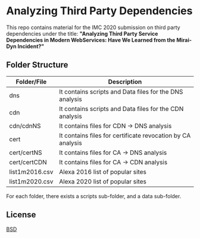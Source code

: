 # Analyzing Third Party Dependencies

This repo contains material for the IMC 2020 submission on third party dependencies under the title: 
    **"Analyzing Third Party Service Dependencies in Modern WebServices: Have We Learned from the Mirai-Dyn Incident?"**

## Folder Structure


| Folder/File | Description |
| ------ | ------ |
| dns | It contains scripts and Data files for the DNS analysis |
| cdn | It contains scripts and Data files for the CDN analysis |
| cdn/cdnNS | It contains files for CDN -> DNS analysis |
| cert | It contains files for certificate revocation by CA analysis |
| cert/certNS| It contains files for CA -> DNS analysis  |
| cert/certCDN| It contains files for CA -> CDN analysis  |
| list1m2016.csv | Alexa 2016 list of popular sites |
| list1m2020.csv | Alexa 2020 list of popular sites |

For each folder, there exists a scripts sub-folder, and a data sub-folder. 


## License

[BSD](https://choosealicense.com/licenses/bsd-4-clause/)

